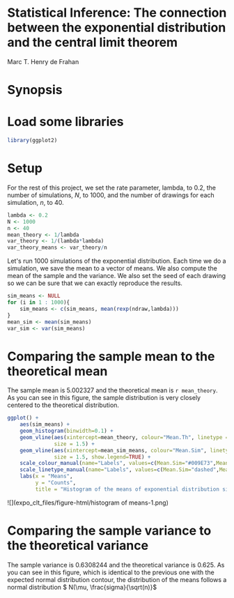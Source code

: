 # Statistical Inference: The connection between the exponential distribution and the central limit theorem
Marc T. Henry de Frahan  
# Synopsis

# Load some libraries

```r
library(ggplot2)
```


# Setup

For the rest of this project, we set the rate parameter, lambda, to
0.2, the number of simulations, $N$, to 1000, and the number of drawings for each simulation, $n$, to 40.


```r
lambda <- 0.2
N <- 1000
n <- 40
mean_theory <- 1/lambda
var_theory <- 1/(lambda*lambda)
var_theory_means <- var_theory/n
```

Let's run 1000 simulations of the exponential distribution. Each
time we do a simulation, we save the mean to a vector of means. We
also compute the mean of the sample and the variance. We also set the seed of each drawing so we can be sure that we can exactly reproduce the results.


```r
sim_means <- NULL
for (i in 1 : 1000){
    sim_means <- c(sim_means, mean(rexp(ndraw,lambda)))
}
mean_sim <- mean(sim_means)
var_sim <- var(sim_means)
```

# Comparing the sample mean to the theoretical mean

The sample mean is 5.002327 and the theoretical mean is `r
mean_theory`. As you can see in this figure, the sample distribution
is very closely centered to the theoretical distribution.


```r
ggplot() +
    aes(sim_means) +
    geom_histogram(binwidth=0.1) +
    geom_vline(aes(xintercept=mean_theory, colour="Mean.Th", linetype = "Mean.Th"),
               size = 1.5) +
    geom_vline(aes(xintercept=mean_sim_means, colour="Mean.Sim", linetype = "Mean.Sim"),
               size = 1.5, show.legend=TRUE) +
    scale_colour_manual(name="Labels", values=c(Mean.Sim="#009E73",Mean.Th="black")) +
    scale_linetype_manual(name="Labels", values=c(Mean.Sim="dashed",Mean.Th="solid"), guide=FALSE)+
    labs(x = "Means",
         y = "Counts",
         title = "Histogram of the means of exponential distribution simulations")
```

![](expo_clt_files/figure-html/histogram of means-1.png)


# Comparing the sample variance to the theoretical variance

The sample variance is 0.6308244 and the theoretical variance
is 0.625. As you can see in this figure, which is
identical to the previous one with the expected normal distribution
contour, the distribution of the means follows a normal distribution $ N(\mu, \frac{sigma}{\sqrt(n)}$ 

